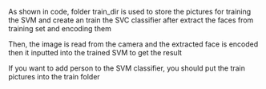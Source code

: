 As shown in code, folder train_dir is used to store the pictures for training the SVM and create an train the SVC classifier after extract the faces from training set and encoding them

Then, the image is read from the camera and the extracted face is encoded then it inputted into the trained SVM to get the result

If you want to add person to the SVM classifier, you should put the train pictures into the train folder
